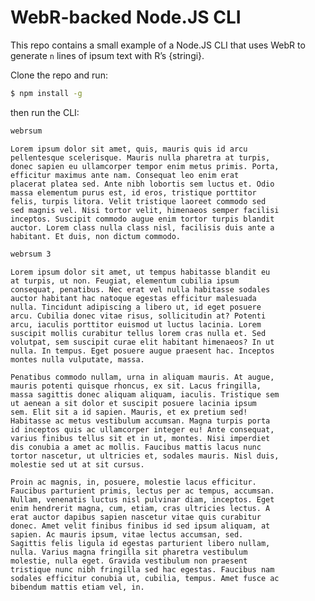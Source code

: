 # WebR-backed Node.JS CLI

This repo contains a small example of a Node.JS CLI that uses WebR to
generate `n` lines of ipsum text with R’s {stringi}.

Clone the repo and run:

``` bash
$ npm install -g
```

then run the CLI:

``` bash
webrsum
```

    Lorem ipsum dolor sit amet, quis, mauris quis id arcu
    pellentesque scelerisque. Mauris nulla pharetra at turpis,
    donec sapien eu ullamcorper tempor enim metus primis. Porta,
    efficitur maximus ante nam. Consequat leo enim erat
    placerat platea sed. Ante nibh lobortis sem luctus et. Odio
    massa elementum purus est, id eros, tristique porttitor
    felis, turpis litora. Velit tristique laoreet commodo sed
    sed magnis vel. Nisi tortor velit, himenaeos semper facilisi
    inceptos. Suscipit commodo augue enim tortor turpis blandit
    auctor. Lorem class nulla class nisl, facilisis duis ante a
    habitant. Et duis, non dictum commodo.

``` bash
webrsum 3
```

    Lorem ipsum dolor sit amet, ut tempus habitasse blandit eu
    at turpis, ut non. Feugiat, elementum cubilia ipsum
    consequat, penatibus. Nec erat vel nulla habitasse sodales
    auctor habitant hac natoque egestas efficitur malesuada
    nulla. Tincidunt adipiscing a libero ut, id eget posuere
    arcu. Cubilia donec vitae risus, sollicitudin at? Potenti
    arcu, iaculis porttitor euismod ut luctus lacinia. Lorem
    suscipit mollis curabitur tellus lorem cras nulla et. Sed
    volutpat, sem suscipit curae elit habitant himenaeos? In ut
    nulla. In tempus. Eget posuere augue praesent hac. Inceptos
    montes nulla vulputate, massa.

    Penatibus commodo nullam, urna in aliquam mauris. At augue,
    mauris potenti quisque rhoncus, ex sit. Lacus fringilla,
    massa sagittis donec aliquam aliquam, iaculis. Tristique sem
    ut aenean a sit dolor et suscipit posuere lacinia ipsum
    sem. Elit sit a id sapien. Mauris, et ex pretium sed!
    Habitasse ac metus vestibulum accumsan. Magna turpis porta
    id inceptos quis ac ullamcorper integer eu! Ante consequat,
    varius finibus tellus sit et in ut, montes. Nisi imperdiet
    dis conubia a amet ac mollis. Faucibus mattis lacus nunc
    tortor nascetur, ut ultricies et, sodales mauris. Nisl duis,
    molestie sed ut at sit cursus.

    Proin ac magnis, in, posuere, molestie lacus efficitur.
    Faucibus parturient primis, lectus per ac tempus, accumsan.
    Nullam, venenatis luctus nisl pulvinar diam, inceptos. Eget
    enim hendrerit magna, cum, etiam, cras ultricies lectus. A
    erat auctor dapibus sapien nascetur vitae quis curabitur
    donec. Amet velit finibus finibus id sed ipsum aliquam, at
    sapien. Ac mauris ipsum, vitae lectus accumsan, sed.
    Sagittis felis ligula id egestas parturient libero nullam,
    nulla. Varius magna fringilla sit pharetra vestibulum
    molestie, nulla eget. Gravida vestibulum non praesent
    tristique nunc nibh fringilla sed hac egestas. Faucibus nam
    sodales efficitur conubia ut, cubilia, tempus. Amet fusce ac
    bibendum mattis etiam vel, in.
